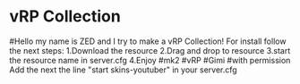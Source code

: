 # vRP Collection
#Hello my name is ZED and I try to make a  vRP Collection! For install follow the next steps: 1.Download the resource 2.Drag and drop to resource 3.start the resource name in server.cfg 4.Enjoy #mk2 #vRP #Gimi #with permission
Add the next the line "start skins-youtuber" in your server.cfg
